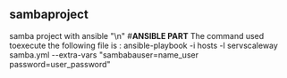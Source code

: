 ## sambaproject
samba project with ansible "\n"
#**ANSIBLE PART**
The command used toexecute the following file is : ansible-playbook -i hosts -l servscaleway samba.yml --extra-vars "sambabauser=name_user password=user_password"

